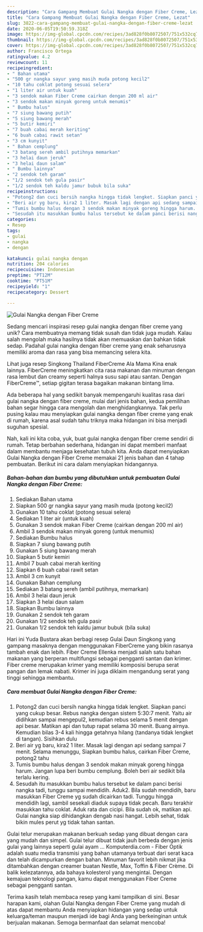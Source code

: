 ```yaml
---
description: "Cara Gampang Membuat Gulai Nangka dengan Fiber Creme, Lezat"
title: "Cara Gampang Membuat Gulai Nangka dengan Fiber Creme, Lezat"
slug: 3822-cara-gampang-membuat-gulai-nangka-dengan-fiber-creme-lezat
date: 2020-06-05T19:50:59.318Z
image: https://img-global.cpcdn.com/recipes/3ad828f0b8072507/751x532cq70/gulai-nangka-dengan-fiber-creme-foto-resep-utama.jpg
thumbnail: https://img-global.cpcdn.com/recipes/3ad828f0b8072507/751x532cq70/gulai-nangka-dengan-fiber-creme-foto-resep-utama.jpg
cover: https://img-global.cpcdn.com/recipes/3ad828f0b8072507/751x532cq70/gulai-nangka-dengan-fiber-creme-foto-resep-utama.jpg
author: Francisco Ortega
ratingvalue: 4.2
reviewcount: 11
recipeingredient:
- " Bahan utama"
- "500 gr nangka sayur yang masih muda potong kecil2"
- "10 tahu coklat potong sesuai selera"
- "1 liter air untuk kuah"
- "3 sendok makan Fiber Creme cairkan dengan 200 ml air"
- "3 sendok makan minyak goreng untuk menumis"
- " Bumbu halus"
- "7 siung bawang putih"
- "5 siung bawang merah"
- "5 butir kemiri"
- "7 buah cabai merah keriting"
- "6 buah cabai rawit setan"
- "3 cm kunyit"
- " Bahan cemplung"
- "3 batang sereh ambil putihnya memarkan"
- "3 helai daun jeruk"
- "3 helai daun salam"
- " Bumbu lainnya"
- "2 sendok teh garam"
- "1/2 sendok teh gula pasir"
- "1/2 sendok teh kaldu jamur bubuk bila suka"
recipeinstructions:
- "Potong2 dan cuci bersih nangka hingga tidak lengket. Siapkan panci yang cukup besar. Rebus nangka dengan sistem 5:30:7 menit. Yaitu air didihkan sampai mengepul2, kemudian rebus selama 5 menit dengan api besar. Matikan api dan tutup rapat selama 30 menit. Buang airnya. Kemudian bilas 3-4 kali hingga getahnya hilang (tandanya tidak lengket di tangan). Sisihkan dulu"
- "Beri air yg baru, kira2 1 liter. Masak lagi dengan api sedang sampai 7 menit. Selama menunggu, Siapkan bumbu halus, cairkan Fiber Creme, potong2 tahu"
- "Tumis bumbu halus dengan 3 sendok makan minyak goreng hingga harum. Jangan lupa beri bumbu cemplung. Boleh beri air sedikit bila terlalu kering."
- "Sesudah itu masukkan bumbu halus tersebut ke dalam panci berisi nangka tadi, tunggu sampai mendidih. Aduk2. Bila sudah mendidih, baru masukkan Fiber Creme yg sudah dicairkan tadi. Tunggu hingga mendidih lagi, sambil sesekali diaduk supaya tidak pecah. Baru terakhir masukkan tahu coklat. Aduk rata dan cicipi. Bila sudah ok, matikan api. Gulai nangka siap dihidangkan dengab nasi hangat. Lebih sehat, tidak bikin mules perut yg tidak tahan santan."
categories:
- Resep
tags:
- gulai
- nangka
- dengan

katakunci: gulai nangka dengan 
nutrition: 204 calories
recipecuisine: Indonesian
preptime: "PT12M"
cooktime: "PT51M"
recipeyield: "1"
recipecategory: Dessert

---
```



![Gulai Nangka dengan Fiber Creme](https://img-global.cpcdn.com/recipes/3ad828f0b8072507/751x532cq70/gulai-nangka-dengan-fiber-creme-foto-resep-utama.jpg)

Sedang mencari inspirasi resep gulai nangka dengan fiber creme yang unik? Cara membuatnya memang tidak susah dan tidak juga mudah. Kalau salah mengolah maka hasilnya tidak akan memuaskan dan bahkan tidak sedap. Padahal gulai nangka dengan fiber creme yang enak seharusnya memiliki aroma dan rasa yang bisa memancing selera kita.

Lihat juga resep Singkong Thailand FiberCreme Ala Mama Kina enak lainnya. FiberCreme meningkatkan cita rasa makanan dan minuman dengan rasa lembut dan creamy seperti halnya susu sapi atau santan. Dengan FiberCreme™, setiap gigitan terasa bagaikan makanan bintang lima.

Ada beberapa hal yang sedikit banyak mempengaruhi kualitas rasa dari gulai nangka dengan fiber creme, mulai dari jenis bahan, kedua pemilihan bahan segar hingga cara mengolah dan menghidangkannya. Tak perlu pusing kalau mau menyiapkan gulai nangka dengan fiber creme yang enak di rumah, karena asal sudah tahu triknya maka hidangan ini bisa menjadi suguhan spesial.


Nah, kali ini kita coba, yuk, buat gulai nangka dengan fiber creme sendiri di rumah. Tetap berbahan sederhana, hidangan ini dapat memberi manfaat dalam membantu menjaga kesehatan tubuh kita. Anda dapat menyiapkan Gulai Nangka dengan Fiber Creme memakai 21 jenis bahan dan 4 tahap pembuatan. Berikut ini cara dalam menyiapkan hidangannya.

<!--inarticleads1-->

##### Bahan-bahan dan bumbu yang dibutuhkan untuk pembuatan Gulai Nangka dengan Fiber Creme:

1. Sediakan  Bahan utama
1. Siapkan 500 gr nangka sayur yang masih muda (potong kecil2)
1. Gunakan 10 tahu coklat (potong sesuai selera)
1. Sediakan 1 liter air (untuk kuah)
1. Gunakan 3 sendok makan Fiber Creme (cairkan dengan 200 ml air)
1. Ambil 3 sendok makan minyak goreng (untuk menumis)
1. Sediakan  Bumbu halus
1. Siapkan 7 siung bawang putih
1. Gunakan 5 siung bawang merah
1. Siapkan 5 butir kemiri
1. Ambil 7 buah cabai merah keriting
1. Siapkan 6 buah cabai rawit setan
1. Ambil 3 cm kunyit
1. Gunakan  Bahan cemplung
1. Sediakan 3 batang sereh (ambil putihnya, memarkan)
1. Ambil 3 helai daun jeruk
1. Siapkan 3 helai daun salam
1. Siapkan  Bumbu lainnya
1. Gunakan 2 sendok teh garam
1. Gunakan 1/2 sendok teh gula pasir
1. Gunakan 1/2 sendok teh kaldu jamur bubuk (bila suka)


Hari ini Yuda Bustara akan berbagi resep Gulai Daun Singkong yang gampang masaknya dengan menggunakan FiberCreme yang bikin rasanya tambah enak dan lebih. Fiber Creme Ellenka menjadi salah satu bahan makanan yang berperan multifungsi sebagai pengganti santan dan krimer. Fiber creme merupakan krimer yang memiliki komposisi berupa serat pangan dan lemak nabati. Krimer ini juga diklaim mengandung serat yang tinggi sehingga membantu. 

<!--inarticleads2-->

##### Cara membuat Gulai Nangka dengan Fiber Creme:

1. Potong2 dan cuci bersih nangka hingga tidak lengket. Siapkan panci yang cukup besar. Rebus nangka dengan sistem 5:30:7 menit. Yaitu air didihkan sampai mengepul2, kemudian rebus selama 5 menit dengan api besar. Matikan api dan tutup rapat selama 30 menit. Buang airnya. Kemudian bilas 3-4 kali hingga getahnya hilang (tandanya tidak lengket di tangan). Sisihkan dulu
1. Beri air yg baru, kira2 1 liter. Masak lagi dengan api sedang sampai 7 menit. Selama menunggu, Siapkan bumbu halus, cairkan Fiber Creme, potong2 tahu
1. Tumis bumbu halus dengan 3 sendok makan minyak goreng hingga harum. Jangan lupa beri bumbu cemplung. Boleh beri air sedikit bila terlalu kering.
1. Sesudah itu masukkan bumbu halus tersebut ke dalam panci berisi nangka tadi, tunggu sampai mendidih. Aduk2. Bila sudah mendidih, baru masukkan Fiber Creme yg sudah dicairkan tadi. Tunggu hingga mendidih lagi, sambil sesekali diaduk supaya tidak pecah. Baru terakhir masukkan tahu coklat. Aduk rata dan cicipi. Bila sudah ok, matikan api. Gulai nangka siap dihidangkan dengab nasi hangat. Lebih sehat, tidak bikin mules perut yg tidak tahan santan.


Gulai telur merupakan makanan berkuah sedap yang dibuat dengan cara yang mudah dan simpel. Gulai telur dibuat tidak jauh berbeda dengan jenis gulai yang lainnya seperti gulai ayam … Komputerdia.com - Fiber Optik adalah suatu media transmisi yang bahan utamanya terbuat dari serat kaca dan telah dicampurkan dengan bahan. Minuman favorit lebih nikmat jika ditambahkan dengan creamer buatan Nestle, Max, Toffin &amp; Fiber Crème. Di balik kelezatannya, ada bahaya kolesterol yang mengintai. Dengan kemajuan teknologi pangan, kamu dapat menggunakan Fiber Creme sebagai pengganti santan. 

Terima kasih telah membaca resep yang kami tampilkan di sini. Besar harapan kami, olahan Gulai Nangka dengan Fiber Creme yang mudah di atas dapat membantu Anda menyiapkan hidangan yang sedap untuk keluarga/teman maupun menjadi ide bagi Anda yang berkeinginan untuk berjualan makanan. Semoga bermanfaat dan selamat mencoba!
